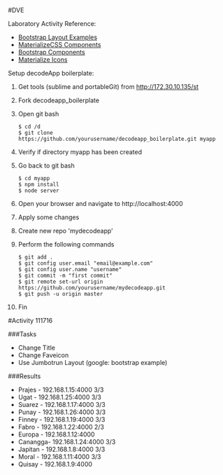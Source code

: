 #DVE

Laboratory Activity Reference:

* [Bootstrap Layout Examples](http://v4-alpha.getbootstrap.com/examples)
* [MaterializeCSS Components](http://materializecss.com/)
* [Bootstrap Components](http://getbootstrap.com/components)
* [Materialize Icons](http://materializecss.com/icons.html)


Setup decodeApp boilerplate:

1. Get tools (sublime and portableGit) from http://172.30.10.135/st
2. Fork decodeapp_boilerplate
3. Open git bash
   
   ```
   $ cd /d
   $ git clone   https://github.com/yourusername/decodeapp_boilerplate.git myapp
   ```
   
4. Verify if directory myapp has been created
5. Go back to git bash
   
   ```
   $ cd myapp
   $ npm install
   $ node server
   ```
   
6. Open your browser and navigate to http://localhost:4000
7. Apply some changes
8. Create new repo 'mydecodeapp'
9. Perform the following commands

	```
	$ git add .
	$ git config user.email "email@example.com"
	$ git config user.name "username"
	$ git commit -m "first commit"
	$ git remote set-url origin https://github.com/yourusername/mydecodeapp.git
	$ git push -u origin master
	```
	
10. Fin


#Activity 111716

###Tasks 

* Change Title
* Change Faveicon
* Use Jumbotrun Layout (google: bootstrap example)

###Results

* Prajes 	- 192.168.1.15:4000 3/3
* Ugat	- 192.168.1.25:4000 3/3	
* Suarez	- 192.168.1.17:4000 3/3
* Punay	- 192.168.1.26:4000 3/3
* Finney	- 192.168.1.19:4000 3/3
* Fabro	- 192.168.1.22:4000 2/3
* Europa  - 192.168.1.12:4000
* Canangga- 192.168.1.24:4000 3/3
* Japitan - 192.168.1.8:4000 3/3
* Moral   - 192.168.1.11:4000 3/3
* Quisay   - 192.168.1.9:4000
